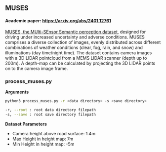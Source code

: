 ## MUSES

#### Academic paper: https://arxiv.org/abs/2401.12761

[MUSES, the MUlti-SEnsor Semantic perception dataset](https://muses.vision.ee.ethz.ch/), designed for driving under increased uncertainty and adverse conditions. MUSES comprises a diverse collection of images, evenly distributed across different combinations of weather conditions (clear, fog, rain, and snow) and illuminations (day time/night time). The dataset contains camera images with a 3D LIDAR pointcloud from a MEMS LIDAR scanner (depth up to 200m). A depth-map can be calculated by projecting the 3D LIDAR points on to the camera image frame.

### process_muses.py

**Arguments**
```bash
python3 process_muses.py -r <data directory> -s <save directory>

-r, --root : root data directory filepath
-s, --save : root save directory filepath
```
**Dataset Parameters**
- Camera height above road surface: 1.4m
- Max Height in height map: 7m
- Min Height in height map: -5m
